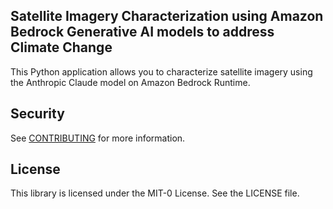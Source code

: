 ## Satellite Imagery Characterization using Amazon Bedrock Generative AI models to address Climate Change

This Python application allows you to characterize satellite imagery using the Anthropic Claude model on Amazon Bedrock Runtime.

## Security

See [CONTRIBUTING](CONTRIBUTING.md#security-issue-notifications) for more information.

## License

This library is licensed under the MIT-0 License. See the LICENSE file.

